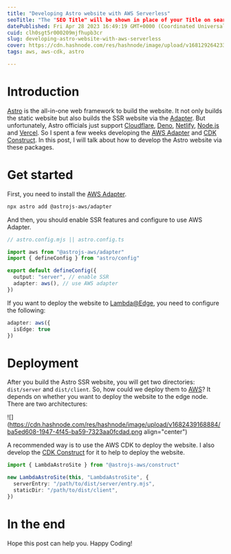 ```yaml
---
title: "Developing Astro website with AWS Serverless"
seoTitle: "The "SEO Title" will be shown in place of your Title on search engine"
datePublished: Fri Apr 28 2023 16:49:19 GMT+0000 (Coordinated Universal Time)
cuid: clh0sgt5r000209mjfhupb3cr
slug: developing-astro-website-with-aws-serverless
cover: https://cdn.hashnode.com/res/hashnode/image/upload/v1681292642334/42cd6a0a-bef1-424d-aab6-6a58ab807957.png
tags: aws, aws-cdk, astro

---
```


# Introduction

[Astro](https://astro.build/) is the all-in-one web framework to build the website. It not only builds the static website but also builds the SSR website via the [Adapter](https://docs.astro.build/en/guides/server-side-rendering/). But unfortunately, Astro officials just support [Cloudflare](https://docs.astro.build/en/guides/integrations-guide/cloudflare/), [Deno](https://docs.astro.build/en/guides/integrations-guide/deno/), [Netlify](https://docs.astro.build/en/guides/integrations-guide/netlify/), [Node.js](https://docs.astro.build/en/guides/integrations-guide/node/) and [Vercel](https://docs.astro.build/en/guides/integrations-guide/vercel/). So I spent a few weeks developing the [AWS Adapter](https://github.com/helbing/astrojs-aws/tree/main/packages/adapter) and [CDK Construct](https://github.com/helbing/astrojs-aws/tree/main/packages/construct). In this post, I will talk about how to develop the Astro website via these packages.

# Get started

First, you need to install the [AWS Adapter](https://github.com/helbing/astrojs-aws/tree/main/packages/adapter).

```bash
npx astro add @astrojs-aws/adapter
```

And then, you should enable SSR features and configure to use AWS Adapter.

```typescript
// astro.config.mjs || astro.config.ts

import aws from "@astrojs-aws/adapter"
import { defineConfig } from "astro/config"

export default defineConfig({
  output: "server", // enable SSR
  adapter: aws(), // use AWS adapter
})
```

If you want to deploy the website to [Lambda@Edge](https://aws.amazon.com/lambda/edge/), you need to configure the following:

```typescript
adapter: aws({
  isEdge: true
})
```

# Deployment

After you build the Astro SSR website, you will get two directories: `dist/server` and `dist/client`. So, how could we deploy them to [AWS](https://aws.amazon.com/)? It depends on whether you want to deploy the website to the edge node. There are two architectures:

![](https://cdn.hashnode.com/res/hashnode/image/upload/v1682439168884/ba5ed608-1947-4f45-ba59-7323aa0fcdad.png align="center")

A recommended way is to use the AWS CDK to deploy the website. I also develop the [CDK Construct](https://github.com/helbing/astrojs-aws/tree/main/packages/construct) for it to help to deploy the website.

```typescript
import { LambdaAstroSite } from "@astrojs-aws/construct"

new LambdaAstroSite(this, "LambdaAstroSite", {
  serverEntry: "/path/to/dist/server/entry.mjs",
  staticDir: "/path/to/dist/client",
})
```

# In the end

Hope this post can help you. Happy Coding!